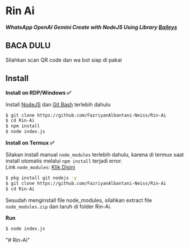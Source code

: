 # Rin Ai

***WhatsApp OpenAI Gemini Create with NodeJS Using Library [Baileys](https://github.com/WhiskeySockets/Baileys)***

## BACA DULU
Silahkan scan QR code dan wa bot siap di pakai

## Install
**Install on RDP/Windows ✅**

Install [NodeJS](https://nodejs.org/en/download/)
 dan [Git Bash](https://git-scm.com/downloads) terlebih dahulu
```bash
$ git clone https://github.com/FazriyanAlbantani-Neiss/Rin-Ai
$ cd Rin-Ai
$ npm install
$ node index.js
```
**Install on Termux ✅**

Silakan install manual ```node_modules``` terlebih dahulu, karena di termux saat install otomatis melalui ```npm install``` terjadi error.
<br>Link ```node_modules```: [Klik Disini](https://drive.google.com/file/d/1U7MowRkVpRNDWbnpkccAiy8kYN_xzSNM/view?usp=sharing)
```bash
$ pkg install git nodejs -y
$ git clone https://github.com/FazriyanAlbantani-Neiss/Rin-Ai
$ cd Rin-Ai
```
Sesudah menginstall file node_modules, silahkan extract file ```node_modules.zip``` dan taruh di folder Rin-Ai.

**Run**
```bash
$ node index.js
```


"# Rin-Ai" 
